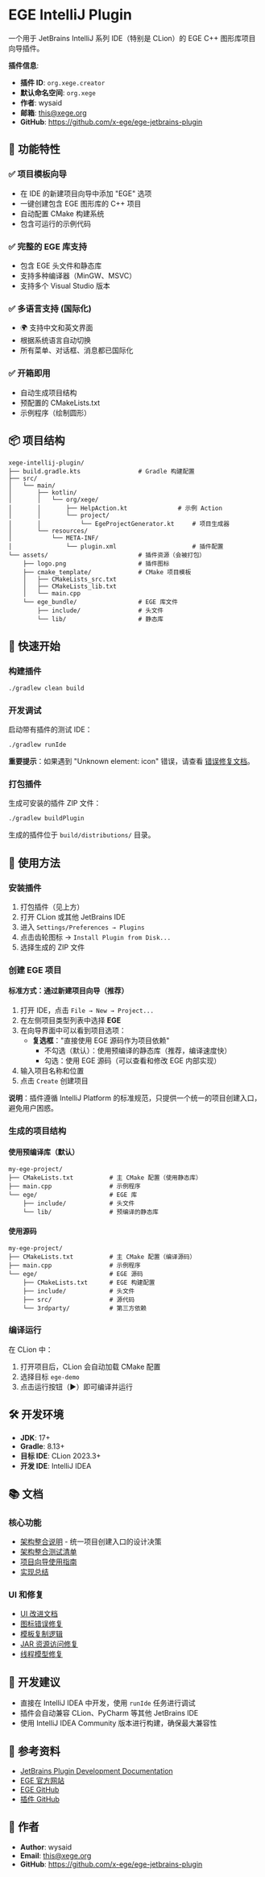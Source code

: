 # EGE IntelliJ Plugin

一个用于 JetBrains IntelliJ 系列 IDE（特别是 CLion）的 EGE C++ 图形库项目向导插件。

**插件信息**:
- **插件 ID**: `org.xege.creator`
- **默认命名空间**: `org.xege`
- **作者**: wysaid
- **邮箱**: this@xege.org
- **GitHub**: https://github.com/x-ege/ege-jetbrains-plugin

## 🎯 功能特性

### ✅ 项目模板向导
- 在 IDE 的新建项目向导中添加 "EGE" 选项
- 一键创建包含 EGE 图形库的 C++ 项目
- 自动配置 CMake 构建系统
- 包含可运行的示例代码

### ✅ 完整的 EGE 库支持
- 包含 EGE 头文件和静态库
- 支持多种编译器（MinGW、MSVC）
- 支持多个 Visual Studio 版本

### ✅ 多语言支持 (国际化)
- 🌍 支持中文和英文界面
- 根据系统语言自动切换
- 所有菜单、对话框、消息都已国际化

### ✅ 开箱即用
- 自动生成项目结构
- 预配置的 CMakeLists.txt
- 示例程序（绘制圆形）

## 📦 项目结构

```
xege-intellij-plugin/
├── build.gradle.kts                # Gradle 构建配置
├── src/
│   └── main/
│       ├── kotlin/
│       │   └── org/xege/
│       │       ├── HelpAction.kt              # 示例 Action
│       │       └── project/
│       │           └── EgeProjectGenerator.kt     # 项目生成器
│       └── resources/
│           └── META-INF/
│               └── plugin.xml                     # 插件配置
└── assets/                         # 插件资源（会被打包）
    ├── logo.png                    # 插件图标
    ├── cmake_template/             # CMake 项目模板
    │   ├── CMakeLists_src.txt
    │   ├── CMakeLists_lib.txt
    │   └── main.cpp
    └── ege_bundle/                 # EGE 库文件
        ├── include/                # 头文件
        └── lib/                    # 静态库
```

## 🚀 快速开始

### 构建插件

```bash
./gradlew clean build
```

### 开发调试

启动带有插件的测试 IDE：

```bash
./gradlew runIde
```

**重要提示**：如果遇到 "Unknown element: icon" 错误，请查看 [错误修复文档](docs/ICON_ERROR_FIX.md)。

### 打包插件

生成可安装的插件 ZIP 文件：

```bash
./gradlew buildPlugin
```

生成的插件位于 `build/distributions/` 目录。

## 📖 使用方法

### 安装插件

1. 打包插件（见上方）
2. 打开 CLion 或其他 JetBrains IDE
3. 进入 `Settings/Preferences → Plugins`
4. 点击齿轮图标 → `Install Plugin from Disk...`
5. 选择生成的 ZIP 文件

### 创建 EGE 项目

#### 标准方式：通过新建项目向导（推荐）

1. 打开 IDE，点击 `File → New → Project...`
2. 在左侧项目类型列表中选择 **EGE**
3. 在向导界面中可以看到项目选项：
   - **复选框**："直接使用 EGE 源码作为项目依赖"
     - 不勾选（默认）：使用预编译的静态库（推荐，编译速度快）
     - 勾选：使用 EGE 源码（可以查看和修改 EGE 内部实现）
4. 输入项目名称和位置
5. 点击 `Create` 创建项目

**说明**：插件遵循 IntelliJ Platform 的标准规范，只提供一个统一的项目创建入口，避免用户困惑。

### 生成的项目结构

#### 使用预编译库（默认）
```
my-ege-project/
├── CMakeLists.txt          # 主 CMake 配置（使用静态库）
├── main.cpp                # 示例程序
└── ege/                    # EGE 库
    ├── include/            # 头文件
    └── lib/                # 预编译的静态库
```

#### 使用源码
```
my-ege-project/
├── CMakeLists.txt          # 主 CMake 配置（编译源码）
├── main.cpp                # 示例程序
└── ege/                    # EGE 源码
    ├── CMakeLists.txt      # EGE 构建配置
    ├── include/            # 头文件
    ├── src/                # 源代码
    └── 3rdparty/           # 第三方依赖
```

### 编译运行

在 CLion 中：
1. 打开项目后，CLion 会自动加载 CMake 配置
2. 选择目标 `ege-demo`
3. 点击运行按钮（▶️）即可编译并运行

## 🛠️ 开发环境

- **JDK**: 17+
- **Gradle**: 8.13+
- **目标 IDE**: CLion 2023.3+
- **开发 IDE**: IntelliJ IDEA

## 📚 文档

### 核心功能
- [架构整合说明](docs/ARCHITECTURE_CONSOLIDATION.md) - 统一项目创建入口的设计决策
- [架构整合测试清单](docs/ARCHITECTURE_CONSOLIDATION_TEST_CHECKLIST.md)
- [项目向导使用指南](docs/PROJECT_WIZARD_GUIDE.md)
- [实现总结](docs/IMPLEMENTATION_SUMMARY.md)

### UI 和修复
- [UI 改进文档](docs/UI_IMPROVEMENTS.md)
- [图标错误修复](docs/ICON_ERROR_FIX.md)
- [模板复制逻辑](docs/TEMPLATE_COPY_LOGIC.md)
- [JAR 资源访问修复](docs/JAR_RESOURCE_ACCESS_FIX.md)
- [线程模型修复](docs/THREADING_FIX.md)

## 🔧 开发建议

- 直接在 IntelliJ IDEA 中开发，使用 `runIde` 任务进行调试
- 插件会自动兼容 CLion、PyCharm 等其他 JetBrains IDE
- 使用 IntelliJ IDEA Community 版本进行构建，确保最大兼容性

## 📝 参考资料

- [JetBrains Plugin Development Documentation](https://plugins.jetbrains.com/docs/intellij/welcome.html)
- [EGE 官方网站](https://xege.org/)
- [EGE GitHub](https://github.com/wysaid/xege)
- [插件 GitHub](https://github.com/x-ege/ege-jetbrains-plugin)

## 👤 作者

- **Author**: wysaid
- **Email**: this@xege.org
- **GitHub**: https://github.com/x-ege/ege-jetbrains-plugin
